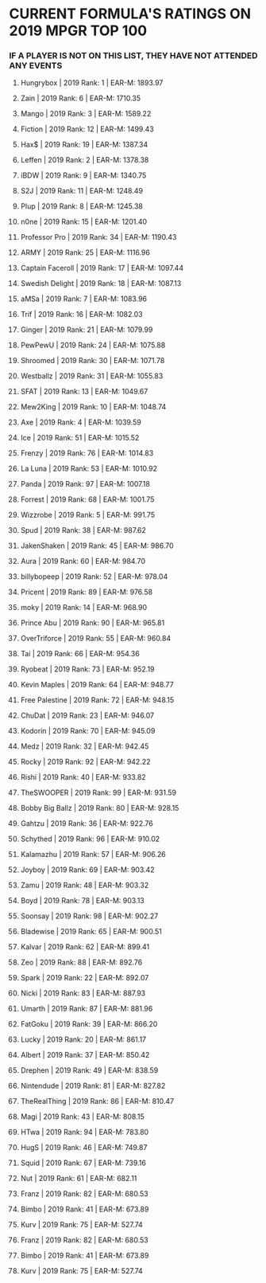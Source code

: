 # CURRENT FORMULA'S RATINGS ON 2019 MPGR TOP 100

### IF A PLAYER IS NOT ON THIS LIST, THEY HAVE NOT ATTENDED ANY EVENTS

1. Hungrybox | 2019 Rank: 1 | EAR-M: 1893.97

2. Zain | 2019 Rank: 6 | EAR-M: 1710.35

3. Mango | 2019 Rank: 3 | EAR-M: 1589.22

4. Fiction | 2019 Rank: 12 | EAR-M: 1499.43

5. Hax$ | 2019 Rank: 19 | EAR-M: 1387.34

6. Leffen | 2019 Rank: 2 | EAR-M: 1378.38

7. iBDW | 2019 Rank: 9 | EAR-M: 1340.75

8. S2J | 2019 Rank: 11 | EAR-M: 1248.49

9. Plup | 2019 Rank: 8 | EAR-M: 1245.38

10. n0ne | 2019 Rank: 15 | EAR-M: 1201.40

11. Professor Pro | 2019 Rank: 34 | EAR-M: 1190.43

12. ARMY | 2019 Rank: 25 | EAR-M: 1116.96

13. Captain Faceroll | 2019 Rank: 17 | EAR-M: 1097.44

14. Swedish Delight | 2019 Rank: 18 | EAR-M: 1087.13

15. aMSa | 2019 Rank: 7 | EAR-M: 1083.96

16. Trif | 2019 Rank: 16 | EAR-M: 1082.03

17. Ginger | 2019 Rank: 21 | EAR-M: 1079.99

18. PewPewU | 2019 Rank: 24 | EAR-M: 1075.88

19. Shroomed | 2019 Rank: 30 | EAR-M: 1071.78

20. Westballz | 2019 Rank: 31 | EAR-M: 1055.83

21. SFAT | 2019 Rank: 13 | EAR-M: 1049.67

22. Mew2King | 2019 Rank: 10 | EAR-M: 1048.74

23. Axe | 2019 Rank: 4 | EAR-M: 1039.59

24. Ice | 2019 Rank: 51 | EAR-M: 1015.52

25. Frenzy | 2019 Rank: 76 | EAR-M: 1014.83

26. La Luna | 2019 Rank: 53 | EAR-M: 1010.92

27. Panda | 2019 Rank: 97 | EAR-M: 1007.18

28. Forrest | 2019 Rank: 68 | EAR-M: 1001.75

29. Wizzrobe | 2019 Rank: 5 | EAR-M: 991.75

30. Spud | 2019 Rank: 38 | EAR-M: 987.62

31. JakenShaken | 2019 Rank: 45 | EAR-M: 986.70

32. Aura | 2019 Rank: 60 | EAR-M: 984.70

33. billybopeep | 2019 Rank: 52 | EAR-M: 978.04

34. Pricent | 2019 Rank: 89 | EAR-M: 976.58

35. moky | 2019 Rank: 14 | EAR-M: 968.90

36. Prince Abu | 2019 Rank: 90 | EAR-M: 965.81

37. OverTriforce | 2019 Rank: 55 | EAR-M: 960.84

38. Tai | 2019 Rank: 66 | EAR-M: 954.36

39. Ryobeat | 2019 Rank: 73 | EAR-M: 952.19

40. Kevin Maples | 2019 Rank: 64 | EAR-M: 948.77

41. Free Palestine | 2019 Rank: 72 | EAR-M: 948.15

42. ChuDat | 2019 Rank: 23 | EAR-M: 946.07

43. Kodorin | 2019 Rank: 70 | EAR-M: 945.09

44. Medz | 2019 Rank: 32 | EAR-M: 942.45

45. Rocky | 2019 Rank: 92 | EAR-M: 942.22

46. Rishi | 2019 Rank: 40 | EAR-M: 933.82

47. TheSWOOPER | 2019 Rank: 99 | EAR-M: 931.59

48. Bobby Big Ballz | 2019 Rank: 80 | EAR-M: 928.15

49. Gahtzu | 2019 Rank: 36 | EAR-M: 922.76

50. Schythed | 2019 Rank: 96 | EAR-M: 910.02

51. Kalamazhu | 2019 Rank: 57 | EAR-M: 906.26

52. Joyboy | 2019 Rank: 69 | EAR-M: 903.42

53. Zamu | 2019 Rank: 48 | EAR-M: 903.32

54. Boyd | 2019 Rank: 78 | EAR-M: 903.13

55. Soonsay | 2019 Rank: 98 | EAR-M: 902.27

56. Bladewise | 2019 Rank: 65 | EAR-M: 900.51

57. Kalvar | 2019 Rank: 62 | EAR-M: 899.41

58. Zeo | 2019 Rank: 88 | EAR-M: 892.76

59. Spark | 2019 Rank: 22 | EAR-M: 892.07

60. Nicki | 2019 Rank: 83 | EAR-M: 887.93

61. Umarth | 2019 Rank: 87 | EAR-M: 881.96

62. FatGoku | 2019 Rank: 39 | EAR-M: 866.20

63. Lucky | 2019 Rank: 20 | EAR-M: 861.17

64. Albert | 2019 Rank: 37 | EAR-M: 850.42

65. Drephen | 2019 Rank: 49 | EAR-M: 838.59

66. Nintendude | 2019 Rank: 81 | EAR-M: 827.82

67. TheRealThing | 2019 Rank: 86 | EAR-M: 810.47

68. Magi | 2019 Rank: 43 | EAR-M: 808.15

69. HTwa | 2019 Rank: 94 | EAR-M: 783.80

70. HugS | 2019 Rank: 46 | EAR-M: 749.87

71. Squid | 2019 Rank: 67 | EAR-M: 739.16

72. Nut | 2019 Rank: 61 | EAR-M: 682.11

73. Franz | 2019 Rank: 82 | EAR-M: 680.53

74. Bimbo | 2019 Rank: 41 | EAR-M: 673.89

75. Kurv | 2019 Rank: 75 | EAR-M: 527.74

98. Franz | 2019 Rank: 82 | EAR-M: 680.53

99. Bimbo | 2019 Rank: 41 | EAR-M: 673.89

100. Kurv | 2019 Rank: 75 | EAR-M: 527.74
